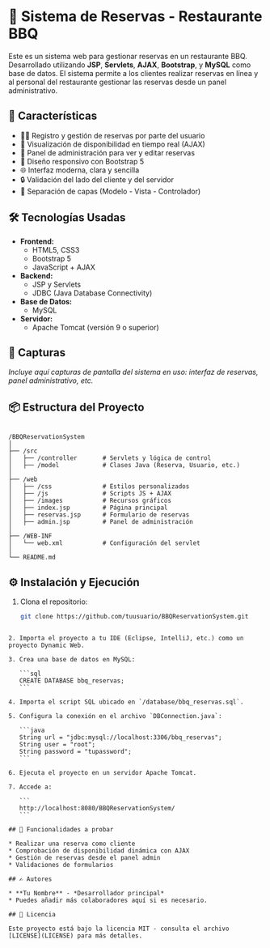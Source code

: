 # 🍖 Sistema de Reservas - Restaurante BBQ

Este es un sistema web para gestionar reservas en un restaurante BBQ. Desarrollado utilizando **JSP**, **Servlets**, **AJAX**, **Bootstrap**, y **MySQL** como base de datos. El sistema permite a los clientes realizar reservas en línea y al personal del restaurante gestionar las reservas desde un panel administrativo.

## 🚀 Características

- 🧑‍💼 Registro y gestión de reservas por parte del usuario
- 📅 Visualización de disponibilidad en tiempo real (AJAX)
- 🧾 Panel de administración para ver y editar reservas
- 🎨 Diseño responsivo con Bootstrap 5
- 🌐 Interfaz moderna, clara y sencilla
- 🔒 Validación del lado del cliente y del servidor
- 📂 Separación de capas (Modelo - Vista - Controlador)

## 🛠️ Tecnologías Usadas

- **Frontend:**
  - HTML5, CSS3
  - Bootstrap 5
  - JavaScript + AJAX
- **Backend:**
  - JSP y Servlets
  - JDBC (Java Database Connectivity)
- **Base de Datos:**
  - MySQL
- **Servidor:**
  - Apache Tomcat (versión 9 o superior)

## 📸 Capturas

*Incluye aquí capturas de pantalla del sistema en uso: interfaz de reservas, panel administrativo, etc.*

## 📦 Estructura del Proyecto

```

/BBQReservationSystem
│
├── /src
│   ├── /controller       # Servlets y lógica de control
│   ├── /model            # Clases Java (Reserva, Usuario, etc.)
│
├── /web
│   ├── /css              # Estilos personalizados
│   ├── /js               # Scripts JS + AJAX
│   ├── /images           # Recursos gráficos
│   ├── index.jsp         # Página principal
│   ├── reservas.jsp      # Formulario de reservas
│   ├── admin.jsp         # Panel de administración
│
├── /WEB-INF
│   └── web.xml           # Configuración del servlet
│
└── README.md

````

## ⚙️ Instalación y Ejecución

1. Clona el repositorio:
   ```bash
   git clone https://github.com/tuusuario/BBQReservationSystem.git
````

2. Importa el proyecto a tu IDE (Eclipse, IntelliJ, etc.) como un proyecto Dynamic Web.

3. Crea una base de datos en MySQL:

   ```sql
   CREATE DATABASE bbq_reservas;
   ```

4. Importa el script SQL ubicado en `/database/bbq_reservas.sql`.

5. Configura la conexión en el archivo `DBConnection.java`:

   ```java
   String url = "jdbc:mysql://localhost:3306/bbq_reservas";
   String user = "root";
   String password = "tupassword";
   ```

6. Ejecuta el proyecto en un servidor Apache Tomcat.

7. Accede a:

   ```
   http://localhost:8080/BBQReservationSystem/
   ```

## 🧪 Funcionalidades a probar

* Realizar una reserva como cliente
* Comprobación de disponibilidad dinámica con AJAX
* Gestión de reservas desde el panel admin
* Validaciones de formularios

## ✍️ Autores

* **Tu Nombre** - *Desarrollador principal*
* Puedes añadir más colaboradores aquí si es necesario.

## 📝 Licencia

Este proyecto está bajo la licencia MIT - consulta el archivo [LICENSE](LICENSE) para más detalles.
